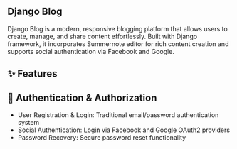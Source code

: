 ## Django Blog

Django Blog is a modern, responsive blogging platform that allows users to create, manage, and share content effortlessly. Built with Django framework, it incorporates Summernote editor for rich content creation and supports social authentication via Facebook and Google.

## ✨ Features
## 🔐 Authentication & Authorization
- User Registration & Login: Traditional email/password authentication system
- Social Authentication: Login via Facebook and Google OAuth2 providers
- Password Recovery: Secure password reset functionality


